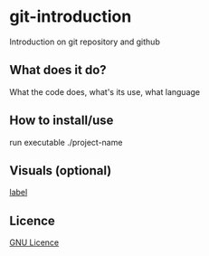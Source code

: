 # git-introduction
Introduction on git repository and github

## What does it do?
What the code does, what's its use, what language

## How to install/use
run executable ./project-name

## Visuals (optional)

[label](path/to/image.png)

## Licence

[GNU Licence](LICENCE)
